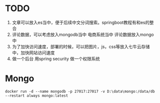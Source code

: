 # TODO
1. 文章可以放入es当中，便于后续中文分词搜索。springboot教程有和es的整合 
2. 评论数据，可以考虑放入mongodb当中 电商系统当中 评论数据放入mongo中
3. 为了加快访问速度，部署的时候，可以把图片，js，css等放入七牛云存储中，加快网站访问速度
4. 做一个后台 用spring security 做一个权限系统

# Mongo
```shell
docker run -d --name mongodb -p 27017:27017 -v D:\data\mongo:/data/db --restart always mongo:latest
```

